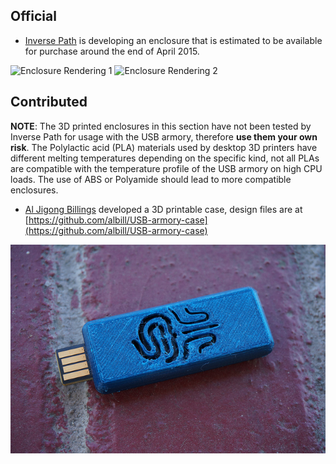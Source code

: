 ## Official

* [Inverse Path](http://inversepath.com) is developing an enclosure that is estimated to be available for purchase around the end of April 2015.

![Enclosure Rendering 1](http://dev.inversepath.com/usbarmory/enclosure/1.png)
![Enclosure Rendering 2](http://dev.inversepath.com/usbarmory/enclosure/8.png)

## Contributed

**NOTE**: The 3D printed enclosures in this section have not been tested by Inverse Path for usage with the USB armory, therefore **use them your own risk**. The Polylactic acid (PLA) materials used by desktop 3D printers have different melting temperatures depending on the specific kind, not all PLAs are compatible with the temperature profile of the USB armory on high CPU loads. The use of ABS or Polyamide should lead to more compatible enclosures.

* [Al Jigong Billings](http://makehacklearn.org/) developed a 3D printable case, design files are at [https://github.com/albill/USB-armory-case](https://github.com/albill/USB-armory-case)

![AJB case](https://raw.githubusercontent.com/albill/USB-armory-case/master/usbarmory.jpg)